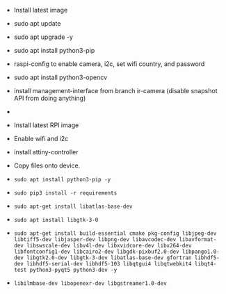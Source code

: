 - Install latest <name> image
- sudo apt update
- sudo apt upgrade -y
- sudo apt install python3-pip


- raspi-config to enable camera, i2c, set wifi country, and password
- sudo apt install python3-opencv
- install management-interface from branch ir-camera (disable snapshot API from doing anything)
- 





- Install latest RPI image
- Enable wifi and i2c
- install attiny-controller




- Copy files onto device.
- `sudo apt install python3-pip -y`
- `sudo pip3 install -r requirements`
- `sudo apt-get install libatlas-base-dev`
- `sudo apt install libgtk-3-0`
- `sudo apt-get install build-essential cmake pkg-config libjpeg-dev libtiff5-dev libjasper-dev libpng-dev libavcodec-dev libavformat-dev libswscale-dev libv4l-dev libxvidcore-dev libx264-dev libfontconfig1-dev libcairo2-dev libgdk-pixbuf2.0-dev libpango1.0-dev libgtk2.0-dev libgtk-3-dev libatlas-base-dev gfortran libhdf5-dev libhdf5-serial-dev libhdf5-103 libqtgui4 libqtwebkit4 libqt4-test python3-pyqt5 python3-dev -y`
- `libilmbase-dev libopenexr-dev libgstreamer1.0-dev`